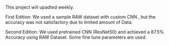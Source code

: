This project will upadted weekly. 

First Edition:
We used a sample RAW dataset with custom CNN , but the accuracy was not satisfactory due to limited amount of Data.

Second Edition: 
We used pretrained CNN (ResNet50) and achieved a 87.5% Accuracy using RAW Dataset. Some fine tune parameters are used. 

